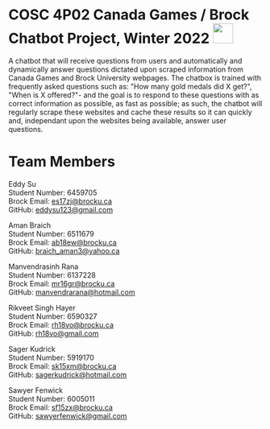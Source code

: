 # COSC 4P02 Canada Games / Brock Chatbot Project, Winter 2022 <img src="https://user-images.githubusercontent.com/15316780/149598722-2eebd76e-7a93-43ed-8d28-059e8e6b88db.png" width="40px">

A chatbot that will receive questions from users and automatically and dynamically answer questions dictated upon scraped information from Canada Games and Brock University webpages. The chatbox is trained with frequently asked questions such as: "How many gold medals did X get?", "When is X offered?"- and the goal is to respond to these questions with as correct information as possible, as fast as possible; as such, the chatbot will regularly scrape these websites and cache these results so it can quickly and, independant upon the websites being available, answer user questions. 

# Team Members

Eddy Su\
Student Number: 6459705\
Brock Email: es17zj@brocku.ca\
GitHub: eddysu123@gmail.com

Aman Braich\
Student Number: 6511679\
Brock Email: ab18ew@brocku.ca\
GitHub: braich_aman3@yahoo.ca

Manvendrasinh Rana\
Student Number: 6137228\
Brock Email: mr16gr@brocku.ca\
GitHub: manvendrarana@hotmail.com

Rikveet Singh Hayer\
Student Number: 6590327\
Brock Email: rh18vo@brocku.ca\
GitHub: rh18vo@gmail.com

Sager Kudrick\
Student Number: 5919170\
Brock Email: sk15xm@brocku.ca\
GitHub: sagerkudrick@hotmail.com

Sawyer Fenwick\
Student Number: 6005011\
Brock Email: sf15zx@brocku.ca\
GitHub: sawyerfenwick@gmail.com
